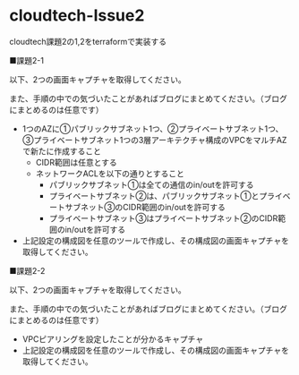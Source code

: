 # cloudtech-Issue2

cloudtech課題2の1,2をterraformで実装する

■課題2-1

以下、2つの画面キャプチャを取得してください。

また、手順の中での気づいたことがあればブログにまとめてください。（ブログにまとめるのは任意です）

- 1つのAZに①パブリックサブネット1つ、②プライベートサブネット1つ、③プライベートサブネット1つの3層アーキテクチャ構成のVPCをマルチAZで新たに作成すること
  - CIDR範囲は任意とする
  - ネットワークACLを以下の通りとすること
    - パブリックサブネット①は全ての通信のin/outを許可する
    - プライベートサブネット②は、パブリックサブネット①とプライベートサブネット③のCIDR範囲のin/outを許可する
    - プライベートサブネット③はプライベートサブネット②のCIDR範囲のin/outを許可する
- 上記設定の構成図を任意のツールで作成し、その構成図の画面キャプチャを取得してください。

■課題2-2

以下、2つの画面キャプチャを取得してください。

また、手順の中での気づいたことがあればブログにまとめてください。（ブログにまとめるのは任意です）

- VPCピアリングを設定したことが分かるキャプチャ
- 上記設定の構成図を任意のツールで作成し、その構成図の画面キャプチャを取得してください。
